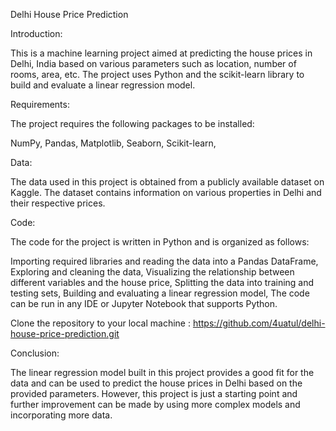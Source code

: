 Delhi House Price Prediction

Introduction:

This is a machine learning project aimed at predicting the house prices in Delhi, India based on various parameters such as location, number of rooms, area, etc. The project uses Python and the scikit-learn library to build and evaluate a linear regression model.

Requirements:

The project requires the following packages to be installed:

NumPy, 
Pandas, 
Matplotlib, 
Seaborn, 
Scikit-learn, 

Data:

The data used in this project is obtained from a publicly available dataset on Kaggle. The dataset contains information on various properties in Delhi and their respective prices.

Code:

The code for the project is written in Python and is organized as follows:

Importing required libraries and reading the data into a Pandas DataFrame, 
Exploring and cleaning the data, 
Visualizing the relationship between different variables and the house price, 
Splitting the data into training and testing sets, 
Building and evaluating a linear regression model, 
The code can be run in any IDE or Jupyter Notebook that supports Python.

Clone the repository to your local machine : 
https://github.com/4uatul/delhi-house-price-prediction.git

Conclusion:

The linear regression model built in this project provides a good fit for the data and can be used to predict the house prices in Delhi based on the provided parameters. However, this project is just a starting point and further improvement can be made by using more complex models and incorporating more data.
